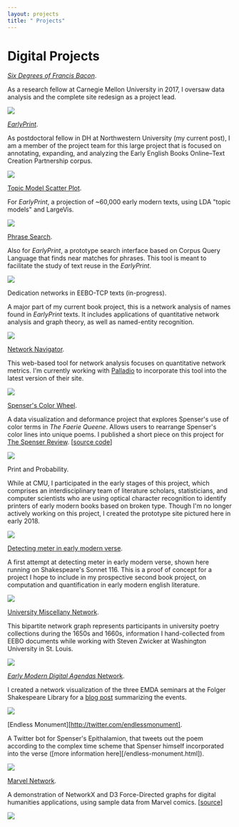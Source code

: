 ```yaml
---
layout: projects
title: " Projects"
---
```


# Digital Projects

*[Six Degrees of Francis Bacon](http://sixdegreesoffrancisbacon.com)*.

As a research fellow at Carnegie Mellon University in 2017, I oversaw data analysis and the complete site redesign as a project lead.

![](/images/gallery/1sixdegrees.png)

*[EarlyPrint](https://earlyprint.org/)*.

As postdoctoral fellow in DH at Northwestern University (my current post), I am a member of the project team for this large project that is focused on annotating, expanding, and analyzing the Early English Books Online–Text Creation Partnership corpus.

![](/images/earlyprintngram.png)

[Topic Model Scatter Plot](https://earlyprint.org/scatterplot).

For *EarlyPrint*, a projection of ~60,000 early modern texts, using LDA "topic models" and LargeVis.

![](/images/gallery/5scatter.png)

[Phrase Search](https://earlyprint.org/lab/tool_phrase_search.html).

Also for *EarlyPrint*, a prototype search interface based on Corpus Query Language that finds near matches for phrases. This tool is meant to facilitate the study of text reuse in the *EarlyPrint*. 

![](/images/phrase.png)

Dedication networks in EEBO-TCP texts (in-progress).

A major part of my current book project, this is a network analysis of names found in *EarlyPrint* texts. It includes applications of quantitative network analysis and graph theory, as well as named-entity recognition.

![](/images/dedication_jupyter.png)

[Network Navigator](http://dh-web.hss.cmu.edu/network_navigator/).

This web-based tool for network analysis focuses on quantitative network metrics. I'm currently working with [Palladio](http://hdlab.stanford.edu/palladio/) to incorporate this tool into the latest version of their site.

![](/images/navigator.png)

[Spenser's Color Wheel](https://jrladd.com/colorwheel).

A data visualization and deformance project that explores Spenser's use of color terms in *The Faerie Queene*. Allows users to rearrange Spenser's color lines into unique poems. I published a short piece on this project for [The Spenser Review](https://www.english.cam.ac.uk/spenseronline/review/item/49.3.5/). [[source code](https://github.com/jrladd/colorwheel)]

![](/images/gallery/4colorwheel.png)

Print and Probability.

While at CMU, I participated in the early stages of this project, which comprises an interdisciplinary team of literature scholars, statisticians, and computer scientists who are using optical character recognition to identify printers of early modern books based on broken type. Though I'm no longer actively working on this project, I created the prototype site pictured here in early 2018.

![](/images/printandprob.png)

[Detecting meter in early modern verse](https://github.com/jrladd/scansion).

A first attempt at detecting meter in early modern verse, shown here running on Shakespeare's Sonnet 116. This is a proof of concept for a project I hope to include in my prospective second book project, on computation and quantification in early modern english literature.

![](/images/scansion.png)

[University Miscellany Network](http://bl.ocks.org/jrladd/2f97fe222cfd7e66c655).

This bipartite network graph represents participants in university poetry collections during the 1650s and 1660s, information I hand-collected from EEBO documents while working with Steven Zwicker at Washington University in St. Louis.

![](/images/miscellany.png)

[*Early Modern Digital Agendas* Network](https://bl.ocks.org/jrladd/75a522aecd79d10778fd5d8d31b1d1a5).

I created a network visualization of the three EMDA seminars at the Folger Shakespeare Library for a [blog post](https://collation.folger.edu/2017/10/report-network-analysis/) summarizing the events.

![](/images/emda.png)

[Endless Monument][http://twitter.com/endlessmonument].

A Twitter bot for Spenser's Epithalamion, that tweets out the poem according to the complex time scheme that Spenser himself incorporated into the verse ([more information here][/endless-monument.html]).

![](/images/spenser.png)

[Marvel Network](http://bl.ocks.org/jrladd/c76799aa63efd7176bd9006f403e854d).

A demonstration of NetworkX and D3 Force-Directed graphs for digital humanities applications, using sample data from Marvel comics. [[source](https://github.com/jrladd/marvel_network)]

![](/images/marvel.png)

